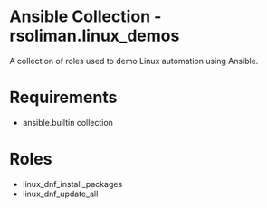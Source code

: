 # Ansible Collection - rsoliman.linux_demos

A collection of roles used to demo Linux automation using Ansible.

# Requirements

- ansible.builtin collection

# Roles

- linux_dnf_install_packages
- linux_dnf_update_all
